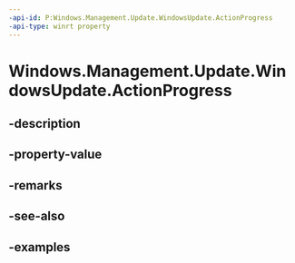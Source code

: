 ```yaml
---
-api-id: P:Windows.Management.Update.WindowsUpdate.ActionProgress
-api-type: winrt property
---
```


# Windows.Management.Update.WindowsUpdate.ActionProgress

<!--
public Windows.Management.Update.WindowsUpdateActionProgress ActionProgress { get; }
-->


## -description

## -property-value

## -remarks

## -see-also

## -examples



